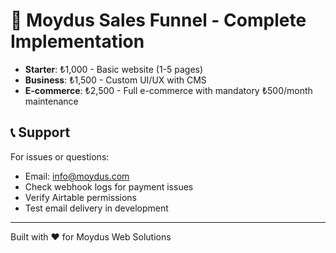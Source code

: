 # 🔄 Moydus Sales Funnel - Complete Implementation

- **Starter**: ₺1,000 - Basic website (1-5 pages)
- **Business**: ₺1,500 - Custom UI/UX with CMS
- **E-commerce**: ₺2,500 - Full e-commerce with mandatory ₺500/month maintenance

## 📞 Support

For issues or questions:

- Email: info@moydus.com
- Check webhook logs for payment issues
- Verify Airtable permissions
- Test email delivery in development

---

Built with ❤️ for Moydus Web Solutions
